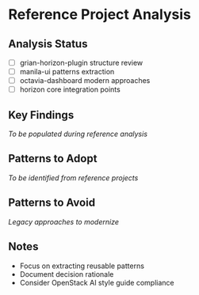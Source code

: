 # Reference Project Analysis

## Analysis Status
- [ ] grian-horizon-plugin structure review
- [ ] manila-ui patterns extraction
- [ ] octavia-dashboard modern approaches
- [ ] horizon core integration points

## Key Findings
*To be populated during reference analysis*

## Patterns to Adopt
*To be identified from reference projects*

## Patterns to Avoid
*Legacy approaches to modernize*

## Notes
- Focus on extracting reusable patterns
- Document decision rationale
- Consider OpenStack AI style guide compliance
